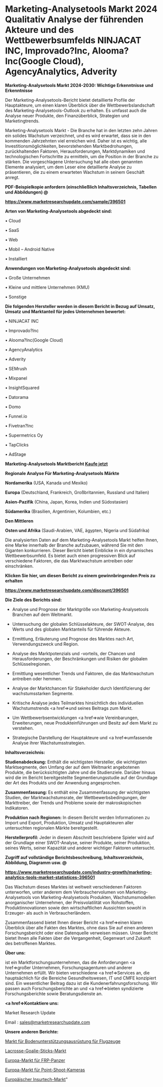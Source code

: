 # Marketing-Analysetools Markt 2024 Qualitativ Analyse der führenden Akteure und des Wettbewerbsumfelds NINJACAT INC, Improvado?Inc, Alooma?Inc(Google Cloud), AgencyAnalytics, Adverity

<strong>Marketing-Analysetools Markt 2024-2030: Wichtige Erkenntnisse und Erkenntnisse</strong>

Der Marketing-Analysetools-Bericht bietet detaillierte Profile der Hauptakteure, um einen klaren Überblick über die Wettbewerbslandschaft des Marketing-Analysetools-Outlook zu erhalten. Es umfasst auch die Analyse neuer Produkte, den Finanzüberblick, Strategien und Marketingtrends.

Marketing-Analysetools Markt - Die Branche hat in den letzten zehn Jahren ein solides Wachstum verzeichnet, und es wird erwartet, dass sie in den kommenden Jahrzehnten viel erreichen wird. Daher ist es wichtig, alle Investitionsmöglichkeiten, bevorstehenden Marktbedrohungen, zurückhaltenden Faktoren, Herausforderungen, Marktdynamiken und technologischen Fortschritte zu ermitteln, um die Position in der Branche zu stärken. Die vorgeschlagene Untersuchung hat alle oben genannten Elemente analysiert, um dem Leser eine detaillierte Analyse zu präsentieren, die zu einem erwarteten Wachstum in seinem Geschäft anregt.



<strong><b>PDF-Beispielkopie anfordern (einschließlich Inhaltsverzeichnis, Tabellen und Abbildungen) @ </b></strong>

<strong><a href=https://www.marketresearchupdate.com/sample/396501>

<strong>https://www.marketresearchupdate.com/sample/396501</u></a></strong></strong>



<strong>Arten von Marketing-Analysetools abgedeckt sind:</strong>

• Cloud

• SaaS

• Web

• Mobil – Android Native

• Installiert



<strong>Anwendungen von Marketing-Analysetools abgedeckt sind:</strong>

• Große Unternehmen

• Kleine und mittlere Unternehmen (KMU)

• Sonstige



<strong>Die folgenden Hersteller werden in diesem Bericht in Bezug auf Umsatz, Umsatz und Marktanteil für jedes Unternehmen bewertet:</strong>

• NINJACAT INC

• Improvado?Inc

• Alooma?Inc(Google Cloud)

• AgencyAnalytics

• Adverity

• SEMrush

• Mixpanel

• InsightSquared

• Datorama

• Domo

• Funnel.io

• Fivetran?Inc

• Supermetrics Oy

• TapClicks

• AdStage



<strong>Marketing-Analysetools Marktbericht <a href=https://www.marketresearchupdate.com/buynow/396501>Kaufe jetzt</a></strong>



<strong>Regionale Analyse Für Marketing-Analysetools Märkte</strong>



<strong>Nordamerika</strong> (USA, Kanada und Mexiko)



<strong>Europa</strong> (Deutschland, Frankreich, Großbritannien, Russland und Italien)



<strong>Asien-Pazifik</strong> (China, Japan, Korea, Indien und Südostasien)



<strong>Südamerika</strong> (Brasilien, Argentinien, Kolumbien, etc.)



<strong>Den Mittleren</strong> 

<strong>Osten und Afrika</strong> (Saudi-Arabien, VAE, ägypten, Nigeria und Südafrika)

Die analysierten Daten auf dem Marketing-Analysetools Markt helfen Ihnen, eine Marke innerhalb der Branche aufzubauen, während Sie mit den Giganten konkurrieren. Dieser Bericht bietet Einblicke in ein dynamisches Wettbewerbsumfeld. Es bietet auch einen progressiven Blick auf verschiedene Faktoren, die das Marktwachstum antreiben oder einschränken.



<strong>Klicken Sie hier, um diesen Bericht zu einem gewinnbringenden Preis zu erhalten
</strong>

<strong><a href=https://www.marketresearchupdate.com/discount/396501>https://www.marketresearchupdate.com/discount/396501</b></u></strong></a>



<strong>Die Ziele des Berichts sind:</strong>

- Analyse und Prognose der Marktgröße von Marketing-Analysetools Branchen auf dem Weltmarkt.

- Untersuchung der globalen Schlüsselakteure, der SWOT-Analyse, des Werts und des globalen Marktanteils für führende Akteure.

- Ermittlung, Erläuterung und Prognose des Marktes nach Art, Verwendungszweck und Region.

- Analyse des Marktpotenzials und -vorteils, der Chancen und Herausforderungen, der Beschränkungen und Risiken der globalen Schlüsselregionen.

- Ermittlung wesentlicher Trends und Faktoren, die das Marktwachstum antreiben oder hemmen.

- Analyse der Marktchancen für Stakeholder durch Identifizierung der wachstumsstarken Segmente.

- Kritische Analyse jedes Teilmarktes hinsichtlich des individuellen Wachstumstrends <a href=>und</a> seines Beitrags zum Markt.

- Um Wettbewerbsentwicklungen <a href=>wie</a> Vereinbarungen, Erweiterungen, neue Produkteinführungen und Besitz auf dem Markt zu verstehen.

- Strategische Darstellung der Hauptakteure und <a href=>umfas</a>sende Analyse ihrer Wachstumsstrategien.



<strong>Inhaltsverzeichnis:</strong>



<strong>Studienabdeckung:</strong> Enthält die wichtigsten Hersteller, die wichtigsten Marktsegmente, den Umfang der auf dem Weltmarkt angebotenen Produkte, die berücksichtigten Jahre und die Studienziele. Darüber hinaus wird die im Bericht bereitgestellte Segmentierungsstudie auf der Grundlage der Art des Produkts und der Anwendung angesprochen.



<strong>Zusammenfassung:</strong> Es enthält eine Zusammenfassung der wichtigsten Studien, der Marktwachstumsrate, der Wettbewerbsbedingungen, der Markttreiber, der Trends und Probleme sowie der makroskopischen Indikatoren.



<strong>Produktion nach Regionen:</strong> In diesem Bericht werden Informationen zu Import und Export, Produktion, Umsatz und Hauptakteuren aller untersuchten regionalen Märkte bereitgestellt.



<strong>Herstellerprofil:</strong> Jeder in diesem Abschnitt beschriebene Spieler wird auf der Grundlage einer SWOT-Analyse, seiner Produkte, seiner Produktion, seines Werts, seiner Kapazität und anderer wichtiger Faktoren untersucht.



<strong><b>Zugriff auf vollständige Berichtsbeschreibung, Inhaltsverzeichnis, Abbildung, Diagramm usw. @ </b></strong>

<strong><a href=https://www.marketresearchupdate.com/industry-growth/marketing-analytics-tools-market-statistices-396501>https://www.marketresearchupdate.com/industry-growth/marketing-analytics-tools-market-statistices-396501</a></strong>

Das Wachstum dieses Marktes ist weltweit verschiedenen Faktoren unterworfen, unter anderem dem Verbrauchervolumen von Marketing-Analysetools von Marketing-Analysetools Produkten, Wachstumsmodellen anorganischer Unternehmen, der Preisvolatilität von Rohstoffen, Produktinnovationen sowie den wirtschaftlichen Aussichten sowohl in Erzeuger- als auch in Verbraucherländern.

Zusammenfassend bietet Ihnen dieser Bericht <a href=>einen</a> klaren Überblick über alle Fakten des Marktes, ohne dass Sie auf einen anderen Forschungsbericht oder eine Datenquelle verweisen müssen. Unser Bericht bietet Ihnen alle Fakten über die Vergangenheit, Gegenwart und Zukunft des betroffenen Marktes.



<strong>Über uns:</strong>

 ist ein Marktforschungsunternehmen, das die Anforderungen <a href=>großer</a> Unternehmen, Forschungsagenturen und anderer Unternehmen erfüllt. Wir bieten verschiedene <a href=>Services</a> an, die hauptsächlich für die Bereiche Gesundheitswesen, IT und CMFE konzipiert sind. Ein wesentlicher Beitrag dazu ist die Kundenerfahrungsforschung. Wir passen auch Forschungsberichte an und <a href=>bieten</a> syndizierte Forschungsberichte sowie Beratungsdienste an.



<strong><a href=>Kontaktiere uns:</a></strong>

Market Research Update

Email : sales@marketresearchupdate.com



<strong>Unsere anderen Berichte:</strong>

<a href=https://www.linkedin.com/pulse/aircraft-ground-support-equipment-market-witness>Markt für Bodenunterstützungsausrüstung für Flugzeuge</a>

<a href=https://www.linkedin.com/pulse/lacrosse-goalie-sticks-market-2023-remarking>Lacrosse-Goalie-Sticks-Markt</a>

<a href=https://www.linkedin.com/pulse/europe-frp-tank-market-2023-analysis-growth-drivers-vendors>Europa-Markt für FRP-Panzer</a>

<a href=https://www.linkedin.com/pulse/europe-point-shoot-cameras-market-size-production>Europa-Markt für Point-Shoot-Kameras</a>

<a href=https://www.linkedin.com/pulse/europe-insurtech-market-continues-rapid-hhkkf/>Europäischer Insurtech-Markt</a>"
